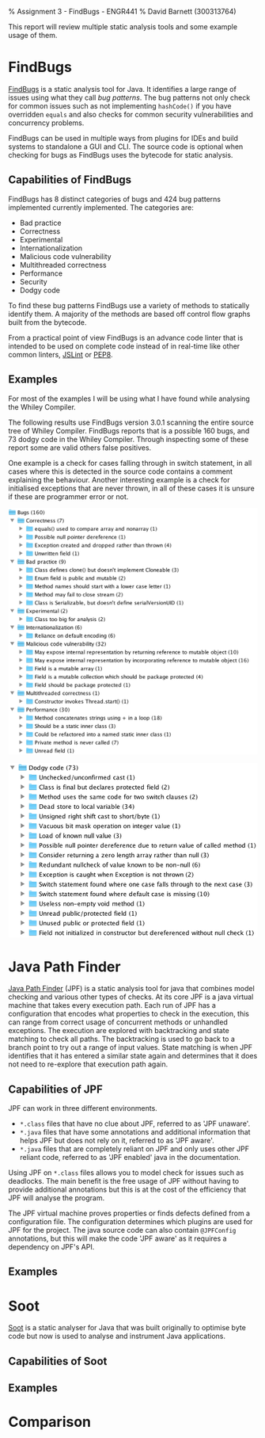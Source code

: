 % Assignment 3 - FindBugs - ENGR441
% David Barnett (300313764)

This report will review multiple static analysis tools and some example usage of them.

# FindBugs

[FindBugs](http://findbugs.sourceforge.net/) is a static analysis tool for Java.
It identifies a large range of issues using what they call *bug patterns*.
The bug patterns not only check for common issues such as not implementing `hashCode()` if you
have overridden `equals` and also checks for common security vulnerabilities and concurrency problems.

FindBugs can be used in multiple ways from plugins for IDEs and build systems to standalone a GUI and CLI.
The source code is optional when checking for bugs as FindBugs uses the bytecode for static analysis.

## Capabilities of FindBugs

FindBugs has 8 distinct categories of bugs and 424 bug patterns implemented currently implemented.
The categories are:

* Bad practice
* Correctness
* Experimental
* Internationalization
* Malicious code vulnerability
* Multithreaded correctness
* Performance
* Security
* Dodgy code

To find these bug patterns FindBugs use a variety of methods to statically identify them.
A majority of the methods are based off control flow graphs built from the bytecode.

<!-- FIXME: not sure about this -->
From a practical point of view FindBugs is an advance code linter that is intended to
be used on complete code instead of in real-time like other common linters, [JSLint](http://jslint.com/) or [PEP8](https://pypi.python.org/pypi/pep8).

## Examples

For most of the examples I will be using what I have found while analysing the Whiley Compiler.

The following results use FindBugs version 3.0.1 scanning the entire source tree of Whiley Compiler.
FindBugs reports that is a possible 160 bugs, and 73 dodgy code in the Whiley Compiler. Through
inspecting some of these report some are valid others false positives.

One example is a check for cases falling through in switch statement, in all cases where this is
detected in the source code contains a comment explaining the behaviour.
Another interesting example is a check for initialised exceptions that are never thrown, in all of
these cases it is unsure if these are programmer error or not.

![Overview of bugs found](./examples/findbugs_bugs.png)

![Overview of dodgy code found](./examples/findbugs_dodgy.png)

# Java Path Finder

[Java Path Finder](http://babelfish.arc.nasa.gov/trac/jpf/) (JPF) is a static analysis
tool for java that combines model checking and various other types of checks.
At its core JPF is a java virtual machine that takes every execution path.
Each run of JPF has a configuration that encodes what properties to check in the
execution, this can range from correct usage of concurrent methods or unhandled exceptions.
The execution are explored with backtracking and state matching to check all paths.
The backtracking is used to go back to a branch point to try out a range of input values.
State matching is when JPF identifies that it has entered a similar state again and
determines that it does not need to re-explore that execution path again.

## Capabilities of JPF

JPF can work in three different environments.

 * `*.class` files that have no clue about JPF, referred to as 'JPF unaware'.
 * `*.java` files that have some annotations and additional information that helps JPF but does not rely on it, referred to as 'JPF aware'.
 * `*.java` files that are completely reliant on JPF and only uses other JPF reliant code, referred to as 'JPF enabled' java in the documentation.

Using JPF on `*.class` files allows you to model check for issues such as deadlocks.
The main benefit is the free usage of JPF without having to provide additional annotations
but this is at the cost of the efficiency that JPF will analyse the program.



The JPF virtual machine proves properties or finds defects defined from a
configuration file. 
The configuration determines which plugins are used for JPF for the project.
The java source code can also contain `@JPFConfig` annotations, but this will make
the code 'JPF aware' as it requires a dependency on JPF's API.


## Examples

# Soot

[Soot](https://sable.github.io/soot/) is a static analyser for Java that was built originally
to optimise byte code but now is used to analyse and instrument Java applications.

## Capabilities of Soot

## Examples


# Comparison
